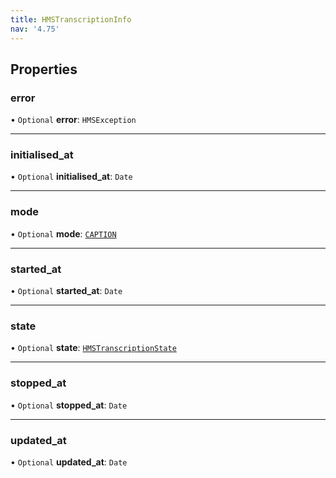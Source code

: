 ```yaml
---
title: HMSTranscriptionInfo
nav: '4.75'
---
```


## Properties

### error

• `Optional` **error**: `HMSException`

---

### initialised_at

• `Optional` **initialised_at**: `Date`

---

### mode

• `Optional` **mode**: [`CAPTION`](/api-reference/javascript/v2/enums/HMSTranscriptionMode#caption)

---

### started_at

• `Optional` **started_at**: `Date`

---

### state

• `Optional` **state**: [`HMSTranscriptionState`](/api-reference/javascript/v2/enums/HMSTranscriptionState)

---

### stopped_at

• `Optional` **stopped_at**: `Date`

---

### updated_at

• `Optional` **updated_at**: `Date`
